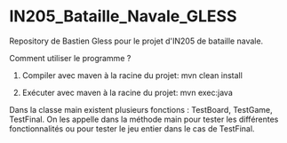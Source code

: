 # IN205_Bataille_Navale_GLESS
Repository de Bastien Gless pour le projet d'IN205 de bataille navale.

Comment utiliser le programme ?

1. Compiler avec maven à la racine du projet:
     mvn clean install
     
2. Exécuter avec maven à la racine du projet:
     mvn exec:java
     


Dans la classe main existent plusieurs fonctions : TestBoard, TestGame, TestFinal.
On les appelle dans la méthode main pour tester les différentes fonctionnalités ou pour tester le jeu entier dans le cas de TestFinal.

